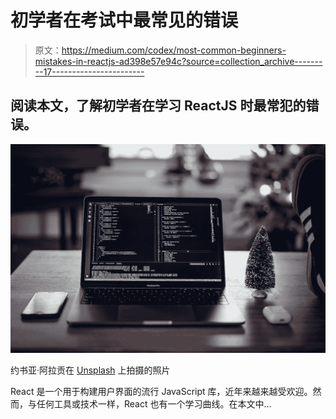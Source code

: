# 初学者在考试中最常见的错误

> 原文：<https://medium.com/codex/most-common-beginners-mistakes-in-reactjs-ad398e57e94c?source=collection_archive---------17----------------------->

## 阅读本文，了解初学者在学习 ReactJS 时最常犯的错误。

![](img/6601032b0711475050d2affffd731dac.png)

约书亚·阿拉贡在 [Unsplash](https://unsplash.com?utm_source=medium&utm_medium=referral) 上拍摄的照片

React 是一个用于构建用户界面的流行 JavaScript 库，近年来越来越受欢迎。然而，与任何工具或技术一样，React 也有一个学习曲线。在本文中…
